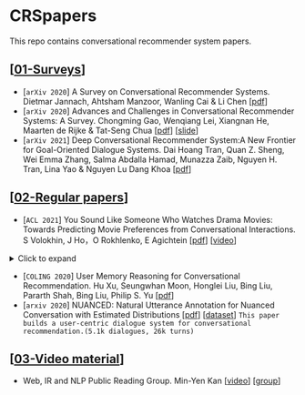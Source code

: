 # CRSpapers
This repo contains conversational recommender system papers.
 
## [[01-Surveys](https://github.com/Chengkai-Huang/CRSpapers/edit/main/README.md)]

- [`arXiv 2020`] A Survey on Conversational Recommender Systems. Dietmar Jannach, Ahtsham Manzoor, Wanling Cai & Li Chen [[pdf](https://arxiv.org/pdf/2004.00646v1.pdf)]
- [`arXiv 2020`] Advances and Challenges in Conversational Recommender Systems: A Survey. Chongming Gao, Wenqiang Lei, Xiangnan He, Maarten de Rijke & Tat-Seng Chua [[pdf](http://staff.ustc.edu.cn/~hexn/papers/CRS-survey-2021.pdf)] [[slide](http://staff.ustc.edu.cn/~hexn/slides/sigir20-tutorial-CRS-slides.pdf)]
- [`arXiv 2021`] Deep Conversational Recommender System:A New Frontier for Goal-Oriented Dialogue Systems. Dai Hoang Tran, Quan Z. Sheng, Wei Emma Zhang, Salma Abdalla Hamad, Munazza Zaib, Nguyen H. Tran, Lina Yao & Nguyen Lu Dang Khoa [[pdf](https://arxiv.org/pdf/2004.13245.pdf)]

## [[02-Regular papers](https://github.com/Chengkai-Huang/CRSpapers/edit/main/README.md)]
- [`ACL 2021`] You Sound Like Someone Who Watches Drama Movies: Towards Predicting Movie Preferences from Conversational Interactions. S Volokhin, J Ho，O Rokhlenko, E Agichtein [[pdf](https://aclanthology.org/2021.naacl-main.246.pdf)] [[video](https://underline.io/events/122/sessions/4208/lecture/20062-you-sound-like-someone-who-watches-drama-movies-towards-predicting-movie-preferences-from-conversational-interactions)] 

<details>
<summary>Click to expand</summary>
 
- Contributions:
 
  - Development of a public conversational dataset **MovieSent** [[link](https://github.com/sergey-volokhin/conversational-movies)] 
  - A new conversational recommendation method **ConvExtr**:
    - Estimates user's sentiment towards first 2 movies.
    - Uses External dataset of reviwes to predict user score towards the 3rd movie.

</details>

- [`COLING 2020`] User Memory Reasoning for Conversational Recommendation. Hu Xu, Seungwhan Moon, Honglei Liu, Bing Liu, Pararth Shah, Bing Liu, Philip S. Yu [[pdf](https://aclanthology.org/2020.coling-main.463.pdf)]
- [`arxiv 2020`] NUANCED: Natural Utterance Annotation for Nuanced Conversation with Estimated Distributions [[pdf](https://arxiv.org/pdf/2010.12758.pdf)] [[dataset](https://github.com/facebookresearch/nuanced)]
`This paper builds a user-centric dialogue system for conversational recommendation.(5.1k dialogues, 26k turns)`



## [[03-Video material](https://github.com/Chengkai-Huang/CRSpapers/edit/main/README.md)]
- Web, IR and NLP Public Reading Group. Min-Yen Kan [[video](https://wing-nus.github.io/cs6101/)] [[group](https://github.com/wing-nus)]


